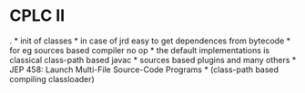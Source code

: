 # CPLC II
.
	* init of classes
		* in case of jrd easy to get dependences from bytecode
		* for eg sources based compiler no op
	* the default implementations is classical class-path based javac
	* sources based plugins and many others
		* JEP 458: Launch Multi-File Source-Code Programs
		* (class-path based compiling classloader)





















